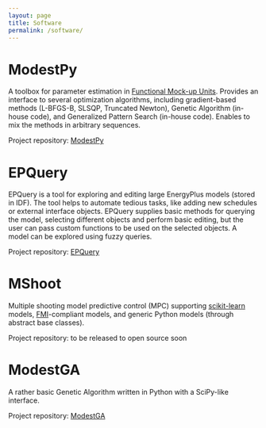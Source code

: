 ```yaml
---
layout: page
title: Software
permalink: /software/
---
```


# ModestPy

A toolbox for parameter estimation in [Functional Mock-up Units](https://fmi-standard.org/). Provides an interface to several optimization algorithms, including gradient-based methods (L-BFGS-B, SLSQP, Truncated Newton), Genetic Algorithm (in-house code), and Generalized Pattern Search (in-house code). Enables to mix the methods in arbitrary sequences.

Project repository: [ModestPy](https://github.com/krzysztofarendt/modest-py)

# EPQuery

EPQuery is a tool for exploring and editing large EnergyPlus models (stored in IDF). The tool helps to automate tedious tasks, like adding new schedules or external interface objects. EPQuery supplies basic methods for querying the model, selecting different objects and perform basic editing, but the user can pass custom functions to be used on the selected objects. A model can be explored using fuzzy queries.

Project repository: [EPQuery](https://github.com/krzysztofarendt/epquery)

# MShoot

Multiple shooting model predictive control (MPC) supporting [scikit-learn](http://scikit-learn.org) models, [FMI](https://fmi-standard.org/)-compliant models, and generic Python models (through abstract base classes).

Project repository: to be released to open source soon

# ModestGA

A rather basic Genetic Algorithm written in Python with a SciPy-like interface.

Project repository: [ModestGA](https://github.com/krzysztofarendt/modestga)
